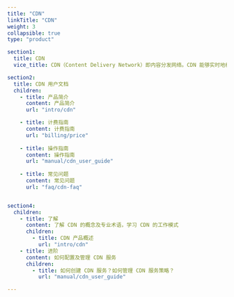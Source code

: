 ```yaml
---
title: "CDN"
linkTitle: "CDN"
weight: 3
collapsible: true
type: "product"

section1:
  title: CDN
  vice_title: CDN（Content Delivery Network）即内容分发网络。CDN 能够实时地根据网络流量和各节点负载状况以及节点到用户的距离和响应时间等综合因素，将用户的请求重新导向离用户最近的服务节点上，从而使用户可就近取得所需内容，解决 Internet 网络拥挤的状况，提高用户访问网站的响应速度。

section2:
  title: CDN 用户文档
  children:
    - title: 产品简介
      content: 产品简介
      url: "intro/cdn"

    - title: 计费指南
      content: 计费指南
      url: "billing/price"
      
    - title: 操作指南
      content: 操作指南
      url: "manual/cdn_user_guide"
      
    - title: 常见问题
      content: 常见问题
      url: "faq/cdn-faq"


section4:
  children:
    - title: 了解
      content: 了解 CDN 的概念及专业术语，学习 CDN 的工作模式
      children:
        - title: CDN 产品概述
          url: "intro/cdn"
    - title: 进阶
      content: 如何配置及管理 CDN 服务
      children:
        - title: 如何创建 CDN 服务？如何管理 CDN 服务策略？
          url: "manual/cdn_user_guide"

---
```


